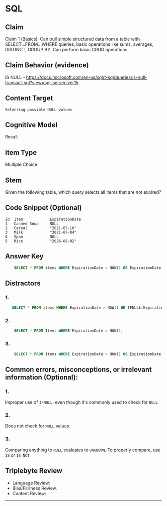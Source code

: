 # SQL

## Claim

Claim 1 (Basics): Can pull simple structured data from a table with SELECT...FROM...WHERE queries, basic operations like sums, averages, DISTINCT, GROUP BY. Can perform basic CRUD operations.

## Claim Behavior (evidence)

IS NULL - https://docs.microsoft.com/en-us/sql/t-sql/queries/is-null-transact-sql?view=sql-server-ver15

## Content Target

`Selecting possible NULL values`

## Cognitive Model

Recall

## Item Type

Multiple Choice

## Stem

Given the following table, which query selects all items that are not expired?

## Code Snippet (Optional)

```
Id	Item			ExpirationDate
1	Canned Soup		NULL
2	Cereal     		"2021-05-10"
3	Milk    		"2021-07-04"
4	Spam    		NULL
5	Rice    		"2026-08-02"
```

## Answer Key

```sql
    SELECT * FROM items WHERE ExpirationDate > NOW() OR ExpirationDate IS NULL;
```

## Distractors

### 1.

```sql
   SELECT * FROM items WHERE ExpirationDate > NOW() OR IFNULL(ExpirationDate, TRUE);
```

### 2.

```sql
    SELECT * FROM Items WHERE ExpirationDate > NOW();
```

### 3.

```sql
    SELECT * FROM Items WHERE ExpirationDate > NOW() OR ExpirationDate = NULL;
```

## Common errors, misconceptions, or irrelevant information (Optional):

### 1.

Improper use of `IFNULL`, even though it's commonly used to check for `NULL`

### 2.

Does not check for `NULL` values

### 3.

Comparing anything to `NULL` evaluates to `UNKNOWN`. To properly compare, use `IS` or `IS NOT`

## Triplebyte Review

- Language Review:
- Bias/Fairness Review:
- Content Review:

---
